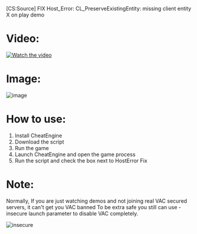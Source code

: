 [CS:Source] FIX Host_Error: CL_PreserveExistingEntity: missing client entity X on play demo

# Video:
[![Watch the video](https://img.youtube.com/vi/ZirNUpreW9A/hqdefault.jpg)](https://youtu.be/ZirNUpreW9A)

# Image:
![image](https://user-images.githubusercontent.com/13904504/224951488-8bd0b32c-16d0-4df9-8c16-00087ca73511.png)

# How to use:
1. Install CheatEngine
2. Download the script
3. Run the game
4. Launch CheatEngine and open the game process
5. Run the script and check the box next to HostError Fix

# Note:
Normally, If you are just watching demos and not joining real VAC secured servers, it can't get you VAC banned
To be extra safe you still can use -insecure launch parameter to disable VAC completely.

![insecure](https://user-images.githubusercontent.com/13904504/224952012-bf7ccc41-d685-45ac-bd33-38f9afea01e2.png)
